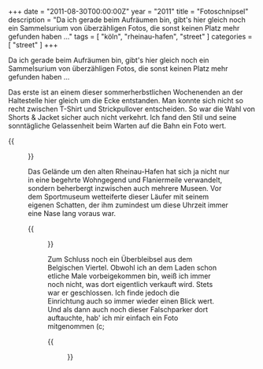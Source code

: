 +++
date = "2011-08-30T00:00:00Z"
year = "2011"
title = "Fotoschnipsel"
description = "Da ich gerade beim Aufräumen bin, gibt's hier gleich noch ein Sammelsurium von überzähligen Fotos, die sonst keinen Platz mehr gefunden haben ..."
tags = [ "köln", "rheinau-hafen", "street" ]
categories = [ "street" ]
+++

Da ich gerade beim Aufräumen bin, gibt's hier gleich noch ein Sammelsurium von überzähligen Fotos, die sonst keinen Platz mehr gefunden haben ...

Das erste ist an einem dieser sommerherbstlichen Wochenenden an der Haltestelle hier gleich um die Ecke entstanden. Man konnte sich nicht so recht zwischen T-Shirt und Strickpullover entscheiden. So war die Wahl von Shorts & Jacket sicher auch nicht verkehrt. Ich fand den Stil und seine sonntägliche Gelassenheit beim Warten auf die Bahn ein Foto wert.

{{<figure src="/images/2011/20110820-190706-001.jpg" title="Sonntagszeitung">}}

Das Gelände um den alten Rheinau-Hafen hat sich ja nicht nur in eine begehrte Wohngegend und Flaniermeile verwandelt, sondern beherbergt inzwischen auch mehrere Museen. Vor dem Sportmuseum wetteiferte dieser Läufer mit seinem eigenen Schatten, der ihm zumindest um diese Uhrzeit immer eine Nase lang voraus war.

{{<figure src="/images/2011/20110820-195410-006small.jpg" title="Ich krieg' Dich">}}

Zum Schluss noch ein Überbleibsel aus dem Belgischen Viertel. Obwohl ich an dem Laden schon etliche Male vorbeigekommen bin, weiß ich immer noch nicht, was dort eigentlich verkauft wird. Stets war er geschlossen. Ich finde jedoch die Einrichtung auch so immer wieder einen Blick wert. Und als dann auch noch dieser Falschparker dort auftauchte, hab' ich mir einfach ein Foto mitgenommen (c;

{{<figure src="/images/2011/20110821-164553-005.jpg" title="Falsch geparkt">}}
